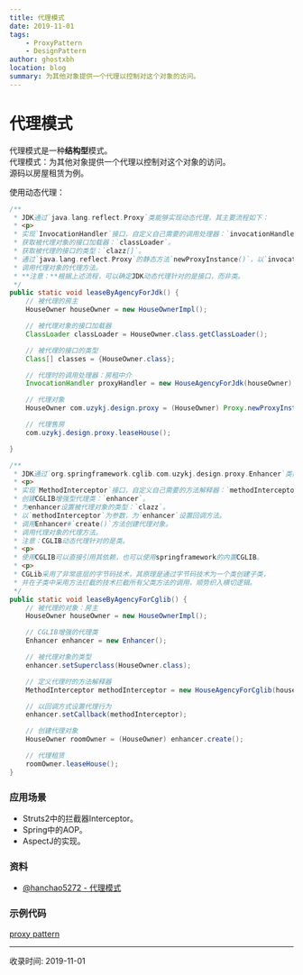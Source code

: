 ```yaml
---
title: 代理模式
date: 2019-11-01
tags:
    - ProxyPattern
    - DesignPattern
author: ghostxbh
location: blog
summary: 为其他对象提供一个代理以控制对这个对象的访问。
---
```


# 代理模式

代理模式是一种**结构型**模式。<br/>
代理模式：为其他对象提供一个代理以控制对这个对象的访问。<br/>
源码以房屋租赁为例。

使用动态代理：
```java
/**
 * JDK通过`java.lang.reflect.Proxy`类能够实现动态代理，其主要流程如下：
 * <p>
 * 实现`InvocationHandler`接口，自定义自己需要的调用处理器：`invocationHandler`。
 * 获取被代理对象的接口加载器：`classLoader`。
 * 获取被代理的接口的类型：`clazz[]`。
 * 通过`java.lang.reflect.Proxy`的静态方法`newProxyInstance()`，以`invocationHandler`、`classLoader`和`clazz[]`为参数，生成代理对象。
 * 调用代理对象的代理方法。
 * **注意：**根据上述流程，可以确定JDK动态代理针对的是接口，而非类。
 */
public static void leaseByAgencyForJdk() {
    // 被代理的房主
    HouseOwner houseOwner = new HouseOwnerImpl();

    // 被代理对象的接口加载器
    ClassLoader classLoader = HouseOwner.class.getClassLoader();

    // 被代理的接口的类型
    Class[] classes = {HouseOwner.class};

    // 代理时的调用处理器：房租中介
    InvocationHandler proxyHandler = new HouseAgencyForJdk(houseOwner);

    // 代理对象
    HouseOwner com.uzykj.design.proxy = (HouseOwner) Proxy.newProxyInstance(classLoader, classes, proxyHandler);

    // 代理售房
    com.uzykj.design.proxy.leaseHouse();

}
```

```java
/**
 * JDK通过`org.springframework.cglib.com.uzykj.design.proxy.Enhancer`类能够实现动态代理，其主要流程如下：
 * <p>
 * 实现`MethodInterceptor`接口，自定义自己需要的方法解释器：`methodInterceptor`。
 * 创建CGLIB增强型代理类：`enhancer`。
 * 为enhancer设置被代理对象的类型：`clazz`。
 * 以`methodInterceptor`为参数，为`enhancer`设置回调方法。
 * 调用Enhancer#`create()`方法创建代理对象。
 * 调用代理对象的代理方法。
 * 注意：CGLIB动态代理针对的是类。
 * <p>
 * 使用CGLIB可以直接引用其依赖，也可以使用springframework的内置CGLIB。
 * <p>
 * CGLib采用了非常底层的字节码技术，其原理是通过字节码技术为一个类创建子类，
 * 并在子类中采用方法拦截的技术拦截所有父类方法的调用，顺势织入横切逻辑。
 */
public static void leaseByAgencyForCglib() {
    // 被代理的对象：房主
    HouseOwner houseOwner = new HouseOwnerImpl();

    // CGLIB增强的代理类
    Enhancer enhancer = new Enhancer();

    // 被代理对象的类型
    enhancer.setSuperclass(HouseOwner.class);

    // 定义代理时的方法解释器
    MethodInterceptor methodInterceptor = new HouseAgencyForCglib(houseOwner);

    // 以回调方式设置代理行为
    enhancer.setCallback(methodInterceptor);

    // 创建代理对象
    HouseOwner roomOwner = (HouseOwner) enhancer.create();

    // 代理租赁
    roomOwner.leaseHouse();
}
```

### 应用场景
+ Struts2中的拦截器Interceptor。
+ Spring中的AOP。
+ AspectJ的实现。
 
### 资料
- [@hanchao5272 - 代理模式](https://blog.csdn.net/hanchao5272/article/details/97641940)

### 示例代码
[proxy pattern](https://github.com/ghostxbh/Practice/tree/master/uzy-practice-demo/src/main/java/com/uzykj/design/pattern/proxy)

---
收录时间: 2019-11-01

<Vssue :title="$title" />